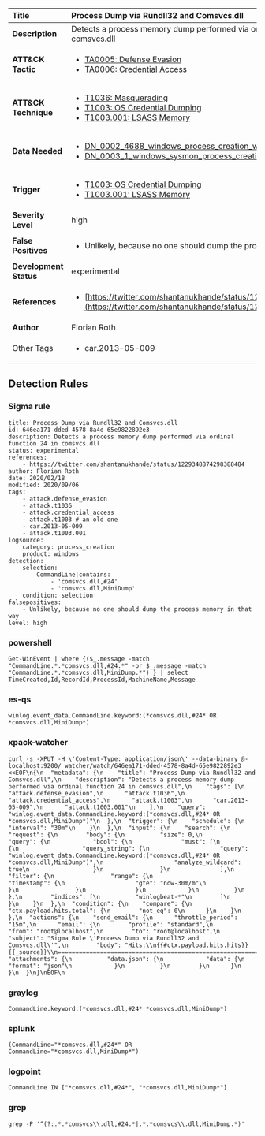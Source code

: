 | Title                    | Process Dump via Rundll32 and Comsvcs.dll       |
|:-------------------------|:------------------|
| **Description**          | Detects a process memory dump performed via ordinal function 24 in comsvcs.dll |
| **ATT&amp;CK Tactic**    |  <ul><li>[TA0005: Defense Evasion](https://attack.mitre.org/tactics/TA0005)</li><li>[TA0006: Credential Access](https://attack.mitre.org/tactics/TA0006)</li></ul>  |
| **ATT&amp;CK Technique** | <ul><li>[T1036: Masquerading](https://attack.mitre.org/techniques/T1036)</li><li>[T1003: OS Credential Dumping](https://attack.mitre.org/techniques/T1003)</li><li>[T1003.001: LSASS Memory](https://attack.mitre.org/techniques/T1003/001)</li></ul>  |
| **Data Needed**          | <ul><li>[DN_0002_4688_windows_process_creation_with_commandline](../Data_Needed/DN_0002_4688_windows_process_creation_with_commandline.md)</li><li>[DN_0003_1_windows_sysmon_process_creation](../Data_Needed/DN_0003_1_windows_sysmon_process_creation.md)</li></ul>  |
| **Trigger**              | <ul><li>[T1003: OS Credential Dumping](../Triggers/T1003.md)</li><li>[T1003.001: LSASS Memory](../Triggers/T1003.001.md)</li></ul>  |
| **Severity Level**       | high |
| **False Positives**      | <ul><li>Unlikely, because no one should dump the process memory in that way</li></ul>  |
| **Development Status**   | experimental |
| **References**           | <ul><li>[https://twitter.com/shantanukhande/status/1229348874298388484](https://twitter.com/shantanukhande/status/1229348874298388484)</li></ul>  |
| **Author**               | Florian Roth |
| Other Tags           | <ul><li>car.2013-05-009</li></ul> | 

## Detection Rules

### Sigma rule

```
title: Process Dump via Rundll32 and Comsvcs.dll
id: 646ea171-dded-4578-8a4d-65e9822892e3
description: Detects a process memory dump performed via ordinal function 24 in comsvcs.dll
status: experimental
references:
    - https://twitter.com/shantanukhande/status/1229348874298388484
author: Florian Roth
date: 2020/02/18
modified: 2020/09/06
tags:
    - attack.defense_evasion
    - attack.t1036
    - attack.credential_access
    - attack.t1003 # an old one
    - car.2013-05-009
    - attack.t1003.001
logsource:
    category: process_creation
    product: windows
detection:
    selection:
        CommandLine|contains:
            - 'comsvcs.dll,#24'
            - 'comsvcs.dll,MiniDump'
    condition: selection
falsepositives:
    - Unlikely, because no one should dump the process memory in that way
level: high

```





### powershell
    
```
Get-WinEvent | where {($_.message -match "CommandLine.*.*comsvcs.dll,#24.*" -or $_.message -match "CommandLine.*.*comsvcs.dll,MiniDump.*") } | select TimeCreated,Id,RecordId,ProcessId,MachineName,Message
```


### es-qs
    
```
winlog.event_data.CommandLine.keyword:(*comsvcs.dll,#24* OR *comsvcs.dll,MiniDump*)
```


### xpack-watcher
    
```
curl -s -XPUT -H \'Content-Type: application/json\' --data-binary @- localhost:9200/_watcher/watch/646ea171-dded-4578-8a4d-65e9822892e3 <<EOF\n{\n  "metadata": {\n    "title": "Process Dump via Rundll32 and Comsvcs.dll",\n    "description": "Detects a process memory dump performed via ordinal function 24 in comsvcs.dll",\n    "tags": [\n      "attack.defense_evasion",\n      "attack.t1036",\n      "attack.credential_access",\n      "attack.t1003",\n      "car.2013-05-009",\n      "attack.t1003.001"\n    ],\n    "query": "winlog.event_data.CommandLine.keyword:(*comsvcs.dll,#24* OR *comsvcs.dll,MiniDump*)"\n  },\n  "trigger": {\n    "schedule": {\n      "interval": "30m"\n    }\n  },\n  "input": {\n    "search": {\n      "request": {\n        "body": {\n          "size": 0,\n          "query": {\n            "bool": {\n              "must": [\n                {\n                  "query_string": {\n                    "query": "winlog.event_data.CommandLine.keyword:(*comsvcs.dll,#24* OR *comsvcs.dll,MiniDump*)",\n                    "analyze_wildcard": true\n                  }\n                }\n              ],\n              "filter": {\n                "range": {\n                  "timestamp": {\n                    "gte": "now-30m/m"\n                  }\n                }\n              }\n            }\n          }\n        },\n        "indices": [\n          "winlogbeat-*"\n        ]\n      }\n    }\n  },\n  "condition": {\n    "compare": {\n      "ctx.payload.hits.total": {\n        "not_eq": 0\n      }\n    }\n  },\n  "actions": {\n    "send_email": {\n      "throttle_period": "15m",\n      "email": {\n        "profile": "standard",\n        "from": "root@localhost",\n        "to": "root@localhost",\n        "subject": "Sigma Rule \'Process Dump via Rundll32 and Comsvcs.dll\'",\n        "body": "Hits:\\n{{#ctx.payload.hits.hits}}{{_source}}\\n================================================================================\\n{{/ctx.payload.hits.hits}}",\n        "attachments": {\n          "data.json": {\n            "data": {\n              "format": "json"\n            }\n          }\n        }\n      }\n    }\n  }\n}\nEOF\n
```


### graylog
    
```
CommandLine.keyword:(*comsvcs.dll,#24* *comsvcs.dll,MiniDump*)
```


### splunk
    
```
(CommandLine="*comsvcs.dll,#24*" OR CommandLine="*comsvcs.dll,MiniDump*")
```


### logpoint
    
```
CommandLine IN ["*comsvcs.dll,#24*", "*comsvcs.dll,MiniDump*"]
```


### grep
    
```
grep -P '^(?:.*.*comsvcs\\.dll,#24.*|.*.*comsvcs\\.dll,MiniDump.*)'
```



